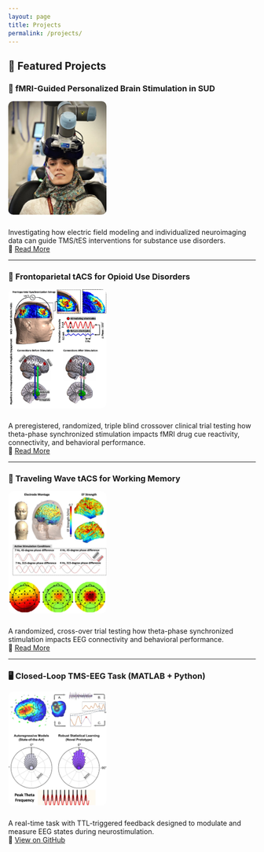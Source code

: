 ```yaml
---
layout: page
title: Projects
permalink: /projects/
---
```


## 🧪 Featured Projects

### 🎯 fMRI-Guided Personalized Brain Stimulation in SUD

<a href="https://example.com/personalized-nibs" target="_blank">
  <img src="assets/images/project1.jpeg" alt="Personalized NIBS" width="200" style="border-radius: 10px; margin-bottom: 10px;">
</a>

<p>
Investigating how electric field modeling and individualized neuroimaging data can guide TMS/tES interventions for substance use disorders.
<br>
🔗 <a href="https://example.com/personalized-nibs" target="_blank">Read More</a>
</p>

---

### 🧠 Frontoparietal tACS for Opioid Use Disorders

<a href="https://example.com/tacs-working-memory" target="_blank">
  <img src="assets/images/project2.jpg" alt="Theta tACS" width="200" style="border-radius: 10px; margin-bottom: 10px;">
</a>

<p>
A preregistered, randomized, triple blind crossover clinical trial testing how theta-phase synchronized stimulation impacts fMRI drug cue reactivity, connectivity, and behavioral performance.
<br>
🔗 <a href="https://example.com/tacs-working-memory" target="_blank">Read More</a>
</p>

---

### 🧠 Traveling Wave tACS for Working Memory

<a href="https://example.com/tacs-working-memory" target="_blank">
  <img src="assets/images/project3.jpg" alt="Theta tACS" width="200" style="border-radius: 10px; margin-bottom: 10px;">
</a>

<p>
A randomized, cross-over trial testing how theta-phase synchronized stimulation impacts EEG connectivity and behavioral performance.
<br>
🔗 <a href="https://example.com/tacs-working-memory" target="_blank">Read More</a>
</p>

---

### 🖥️ Closed-Loop TMS-EEG Task (MATLAB + Python)

<a href="https://github.com/SoleimaniGhazaleh/ClosedLoop_Task" target="_blank">
  <img src="assets/images/project4.jpg" alt="Closed Loop Task" width="200" style="border-radius: 10px; margin-bottom: 10px;">
</a>

<p>
A real-time task with TTL-triggered feedback designed to modulate and measure EEG states during neurostimulation.
<br>
🔗 <a href="https://github.com/SoleimaniGhazaleh/ClosedLoop_Task" target="_blank">View on GitHub</a>
</p>
